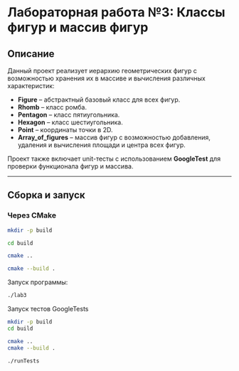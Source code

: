 # Лабораторная работа №3: Классы фигур и массив фигур

## Описание

Данный проект реализует иерархию геометрических фигур с возможностью хранения их в массиве и вычисления различных характеристик:

- **Figure** – абстрактный базовый класс для всех фигур.
- **Rhomb** – класс ромба.
- **Pentagon** – класс пятиугольника.
- **Hexagon** – класс шестиугольника.
- **Point** – координаты точки в 2D.
- **Array_of_figures** – массив фигур с возможностью добавления, удаления и вычисления площади и центра всех фигур.

Проект также включает unit-тесты с использованием **GoogleTest** для проверки функционала фигур и массива.

---
## Сборка и запуск

### Через CMake

```bash
mkdir -p build

cd build

cmake ..

cmake --build .
```
Запуск программы:
```bash
./lab3
```

Запуск тестов GoogleTests
```bash
mkdir -p build
cd build

cmake ..
cmake --build .

./runTests
```
